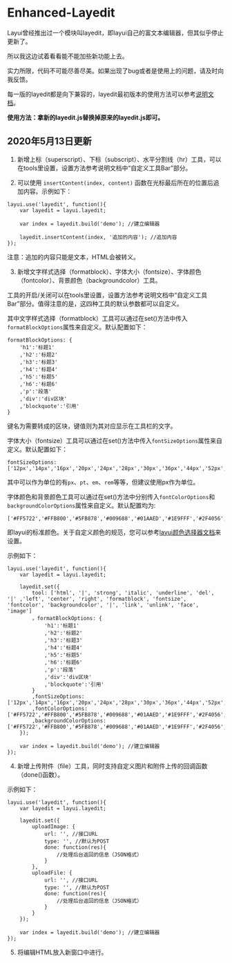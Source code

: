# Enhanced-Layedit

Layui曾经推出过一个模块叫layedit，即layui自己的富文本编辑器，但其似乎停止更新了。

所以我这边试着看看能不能加些新功能上去。

实力所限，代码不可能尽善尽美。如果出现了bug或者是使用上的问题，请及时向我反馈。

每一版的layedit都是向下兼容的，layedit最初版本的使用方法可以参考[说明文档](https://www.layui.com/doc/modules/layedit.html)。

**使用方法：拿新的layedit.js替换掉原来的layedit.js即可。**

## 2020年5月13日更新

1. 新增上标（superscript）、下标（subscript）、水平分割线（hr）工具，可以在tools里设置，设置方法参考说明文档中“自定义工具Bar”部分。

2. 可以使用 `insertContent(index, content)` 函数在光标最后所在的位置后追加内容。示例如下：

```
layui.use('layedit', function(){
    var layedit = layui.layedit;

	var index = layedit.build('demo'); //建立编辑器

	layedit.insertContent(index, '追加的内容'); //追加内容
});
```

注意：追加的内容只能是文本，HTML会被转义。

3. 新增文字样式选择（formatblock）、字体大小（fontsize）、字体颜色（fontcolor）、背景颜色（backgroundcolor）工具。

工具的开启/关闭可以在tools里设置，设置方法参考说明文档中“自定义工具Bar”部分。值得注意的是，这四种工具的默认参数都可以自定义。

其中文字样式选择（formatblock）工具可以通过在set()方法中传入`formatBlockOptions`属性来自定义。默认配置如下：

```
formatBlockOptions: {
	'h1':'标题1'
	,'h2':'标题2'
	,'h3':'标题3'
	,'h4':'标题4'
	,'h5':'标题5'
	,'h6':'标题6'
	,'p':'段落'
	,'div':'div区块'
	,'blockquote':'引用'
}
```

键名为需要转成的区块，键值则为其对应显示在工具栏的文字。

字体大小（fontsize）工具可以通过在set()方法中传入`fontSizeOptions`属性来自定义。默认配置如下：

```
fontSizeOptions: ['12px','14px','16px','20px','24px','28px','30px','36px','44px','52px','60px','66px']
```

其中可以作为单位的有`px`、`pt`、`em`、`rem`等等，但建议使用px作为单位。

字体颜色和背景颜色工具可以通过在set()方法中分别传入`fontColorOptions`和`backgroundColorOptions`属性来自定义。默认配置均为:

```
['#FF5722','#FFB800','#5FB878','#009688','#01AAED','#1E9FFF','#2F4056','#393D49']
```

即layui的标准颜色。关于自定义颜色的规范，您可以参考[layui颜色选择器文档](https://www.layui.com/doc/modules/colorpicker.html)来设置。

示例如下：

```
layui.use('layedit', function(){
	var layedit = layui.layedit;

	layedit.set({
		tool: ['html', '|', 'strong', 'italic', 'underline', 'del', '|' ,'left', 'center', 'right', 'formatblock', 'fontsize', 'fontcolor', 'backgroundcolor', '|', 'link', 'unlink', 'face', 'image']
		，formatBlockOptions: {
			'h1':'标题1'
			,'h2':'标题2'
			,'h3':'标题3'
			,'h4':'标题4'
			,'h5':'标题5'
			,'h6':'标题6'
			,'p':'段落'
			,'div':'div区块'
			,'blockquote':'引用'
		}
		,fontSizeOptions: ['12px','14px','16px','20px','24px','28px','30px','36px','44px','52px','60px','66px']
		,fontColorOptions: ['#FF5722','#FFB800','#5FB878','#009688','#01AAED','#1E9FFF','#2F4056','#393D49']
		,backgroundColorOptions: ['#FF5722','#FFB800','#5FB878','#009688','#01AAED','#1E9FFF','#2F4056','#393D49']
	});

	var index = layedit.build('demo'); //建立编辑器
});
```

4. 新增上传附件（file）工具，同时支持自定义图片和附件上传的回调函数（done()函数）。

示例如下：

```
layui.use('layedit', function(){
	var layedit = layui.layedit;

	layedit.set({
		uploadImage: {
			url: '', //接口URL
			type: '', //默认为POST
			done: function(res){
				//处理后台返回的信息（JSON格式）
			}
		},
		uploadFile: {
			url: '', //接口URL
			type: '', //默认为POST
			done: function(res){
				//处理后台返回的信息（JSON格式）
			}
		}
	});

	var index = layedit.build('demo'); //建立编辑器
});
```

5. 将编辑HTML放入新窗口中进行。